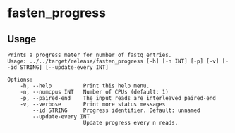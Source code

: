# fasten_progress

## Usage


    Prints a progress meter for number of fastq entries.
    Usage: ../../target/release/fasten_progress [-h] [-n INT] [-p] [-v] [--id STRING] [--update-every INT]
    
    Options:
        -h, --help          Print this help menu.
        -n, --numcpus INT   Number of CPUs (default: 1)
        -p, --paired-end    The input reads are interleaved paired-end
        -v, --verbose       Print more status messages
            --id STRING     Progress identifier. Default: unnamed
            --update-every INT
                            Update progress every n reads.
    

